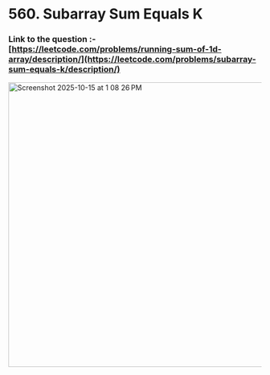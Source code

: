 # 560. Subarray Sum Equals K

### Link to the question :- [https://leetcode.com/problems/running-sum-of-1d-array/description/](https://leetcode.com/problems/subarray-sum-equals-k/description/)
<img width="782" height="566" alt="Screenshot 2025-10-15 at 1 08 26 PM" src="https://github.com/user-attachments/assets/2deb33f9-8f71-4d4b-b215-03a03c8bd865" />
